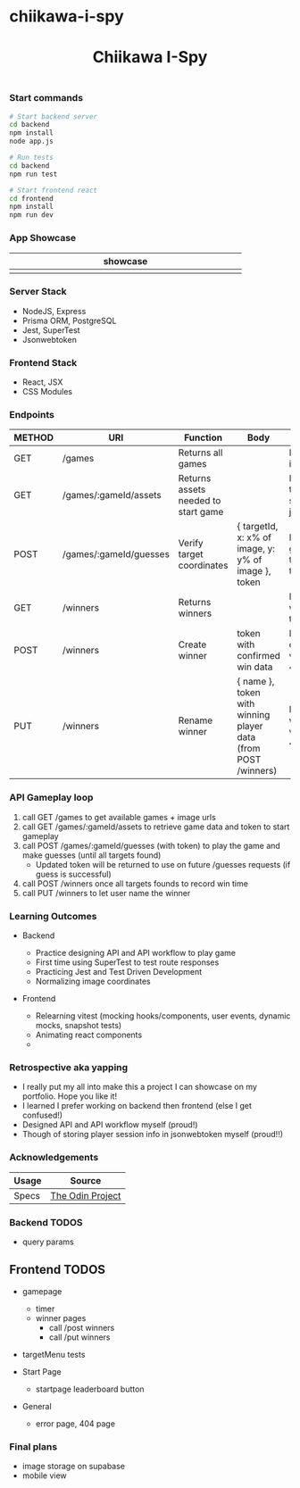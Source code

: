 # chiikawa-i-spy

<h1 align="center">Chiikawa I-Spy</h1>
<h3 align="center"></h3>
<p align="center">
    <img align="center" width="500px" >
</p>

### Start commands

```bash
# Start backend server
cd backend
npm install
node app.js

# Run tests
cd backend
npm run test
```

```bash
# Start frontend react
cd frontend
npm install
npm run dev
```

### App Showcase

| showcase            |
| ------------------- |
| <img width="400px"> |

### Server Stack

-   NodeJS, Express
-   Prisma ORM, PostgreSQL
-   Jest, SuperTest
-   Jsonwebtoken

### Frontend Stack

-   React, JSX
-   CSS Modules

### Endpoints

| METHOD | URI                    | Function                            | Body                                                          | Notes                                               |
| ------ | ---------------------- | ----------------------------------- | ------------------------------------------------------------- | --------------------------------------------------- |
| GET    | /games                 | Returns all games                   |                                                               | Returns games' id, name, urls                       |
| GET    | /games/:gameId/assets  | Returns assets needed to start game |                                                               | Returns game & target data, startTime, jsonwebtoken |
| POST   | /games/:gameId/guesses | Verify target coordinates           | { targetId, x: x% of image, y: y% of image }, token           | Returns guessSucess, targetsFound, targetsNotFound  |
| GET    | /winners               | Returns winners                     |                                                               | Returns list of winners' name, time, gameId         |
| POST   | /winners               | Create winner                       | token with confirmed win data                                 | Returns winner data if win verified, else 403       |
| PUT    | /winners               | Rename winner                       | { name }, token with winning player data (from POST /winners) | Returns updated winner if winner verified, else 403 |

### API Gameplay loop

1. call GET /games to get available games + image urls
2. call GET /games/:gameId/assets to retrieve game data and token to start gameplay
3. call POST /games/:gameId/guesses (with token) to play the game and make guesses (until all targets found)
    - Updated token will be returned to use on future /guesses requests (if guess is successful)
4. call POST /winners once all targets founds to record win time
5. call PUT /winners to let user name the winner

### Learning Outcomes

-   Backend

    -   Practice designing API and API workflow to play game
    -   First time using SuperTest to test route responses
    -   Practicing Jest and Test Driven Development
    -   Normalizing image coordinates

-   Frontend
    -   Relearning vitest (mocking hooks/components, user events, dynamic mocks, snapshot tests)
    -   Animating react components
    -

### Retrospective aka yapping

-   I really put my all into make this a project I can showcase on my portfolio. Hope you like it!
-   I learned I prefer working on backend then frontend (else I get confused!)
-   Designed API and API workflow myself (proud!)
-   Though of storing player session info in jsonwebtoken myself (proud!!)

### Acknowledgements

| Usage | Source                                                                                              |
| ----- | --------------------------------------------------------------------------------------------------- |
| Specs | [The Odin Project](https://www.theodinproject.com/lessons/nodejs-where-s-waldo-a-photo-tagging-app) |

### Backend TODOS

-   query params

## Frontend TODOS

-   gamepage

    -   timer
    -   winner pages
        -   call /post winners
        -   call /put winners

-   targetMenu tests

-   Start Page

    -   startpage leaderboard button

-   General
    -   error page, 404 page

### Final plans

-   image storage on supabase
-   mobile view
